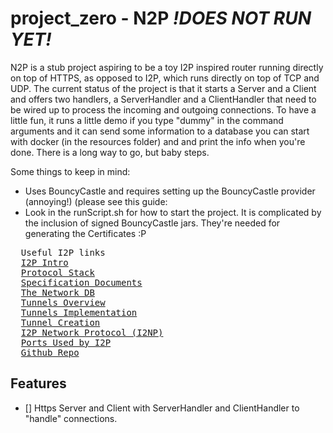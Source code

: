 # project_zero - N2P  ***!DOES NOT RUN YET!***

N2P is a stub project aspiring to be a toy I2P inspired router running directly on top of HTTPS, as opposed to I2P, which runs directly on top of TCP and UDP. The current status of the project is that it starts a Server and a Client and offers two handlers, a ServerHandler and a ClientHandler that need to be wired up to process the incoming and outgoing connections. To have a little fun, it runs a little demo if you type "dummy" in the command arguments and it can send some information to a database you can start with docker (in the resources folder) and and print the info when you're done. There is a long way to go, but baby steps.

Some things to keep in mind:
- Uses BouncyCastle and requires setting up the BouncyCastle provider (annoying!)
  (please see this guide: 
- Look in the runScript.sh for how to start the project. It is complicated by the inclusion of signed BouncyCastle jars. They're needed for generating the Certificates :P

<pre>
  Useful I2P links
  <a href="https://geti2p.net/en/about/intro">I2P Intro</a>
  <a href="https://geti2p.net/en/docs/protocol">Protocol Stack</a>
  <a href="http://www.i2p.to/spec">Specification Documents</a>
  <a href="https://geti2p.net/en/docs/how/network-database">The Network DB</a>
  <a href="https://geti2p.net/en/docs/how/tunnel-routing">Tunnels Overview</a>
  <a href="https://geti2p.net/en/docs/tunnels/implementation">Tunnels Implementation</a>
  <a href="https://geti2p.net/spec/tunnel-creation">Tunnel Creation</a>
  <a href="https://geti2p.net/spec/i2np">I2P Network Protocol (I2NP)</a>
  <a href="https://geti2p.net/en/docs/ports">Ports Used by I2P</a>
  <a href="https://github.com/i2p/i2p.i2p">Github Repo</a>
</pre>


## Features
- [] Https Server and Client with ServerHandler and ClientHandler to "handle" connections.
